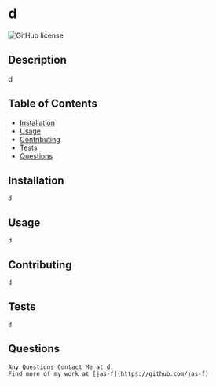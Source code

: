 # d

  ![GitHub license](https://img.shields.io/badge/license-MIT-purple.svg)
 
  ## Description
  d
  
  ## Table of Contents 
  * [Installation](#installation)
  * [Usage](#usage)
  * [Contributing](#contributing)
  * [Tests](#tests)
  * [Questions](#questions)


  ## Installation
    d


  ## Usage
    d

  ## Contributing
    d

  ## Tests
    d

  ## Questions
    Any Questions Contact Me at d.
    Find more of my work at [jas-f](https://github.com/jas-f)
